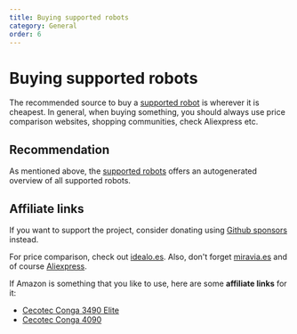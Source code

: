 ```yaml
---
title: Buying supported robots
category: General
order: 6
---
```

# Buying supported robots

The recommended source to buy a [supported robot](https://congatudo.cloud/pages/general/supported-robots.html) is
wherever it is cheapest. In general, when buying something, you should always use price comparison websites, shopping communities, check Aliexpress etc.

## Recommendation

As mentioned above, the [supported robots](https://congatudo.cloud/pages/general/supported-robots.html) offers an autogenerated
overview of all supported robots.


## Affiliate links

If you want to support the project, consider donating using [Github sponsors](https://github.com/sponsors/elraro) instead.

For price comparison, check out [idealo.es](https://idealo.es).
Also, don't forget [miravia.es](https://miravia.es) and of course [Aliexpress](https://es.aliexpress.com/).

If Amazon is something that you like to use, here are some **affiliate links** for it:

* [Cecotec Conga 3490 Elite](https://amzn.to/3toI2yu)
* [Cecotec Conga 4090](https://amzn.to/3LUepLN)
